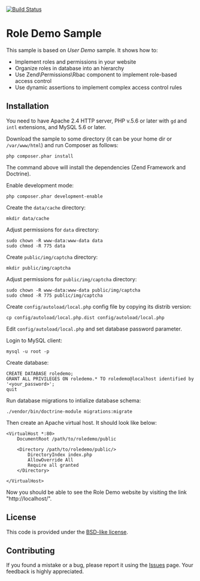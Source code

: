 [![Build Status](https://travis-ci.org/technoknol/roledemo.svg?branch=master)](https://travis-ci.org/technoknol/roledemo)

Role Demo Sample
==================================================

This sample is based on *User Demo* sample. It shows how to:

 * Implement roles and permissions in your website
 * Organize roles in database into an hierarchy
 * Use Zend\Permissions\Rbac component to implement role-based access control
 * Use dynamic assertions to implement complex access control rules

## Installation

You need to have Apache 2.4 HTTP server, PHP v.5.6 or later with `gd` and `intl` extensions, and MySQL 5.6 or later.

Download the sample to some directory (it can be your home dir or `/var/www/html`) and run Composer as follows:

```
php composer.phar install
```

The command above will install the dependencies (Zend Framework and Doctrine).

Enable development mode:

```
php composer.phar development-enable
```

Create the `data/cache` directory:

```
mkdir data/cache
```

Adjust permissions for `data` directory:

```
sudo chown -R www-data:www-data data
sudo chmod -R 775 data
```

Create `public/img/captcha` directory:

```
mkdir public/img/captcha
```

Adjust permissions for `public/img/captcha` directory:

```
sudo chown -R www-data:www-data public/img/captcha
sudo chmod -R 775 public/img/captcha 
```

Create `config/autoload/local.php` config file by copying its distrib version:

```
cp config/autoload/local.php.dist config/autoload/local.php
```

Edit `config/autoload/local.php` and set database password parameter.

Login to MySQL client:

```
mysql -u root -p
```

Create database:

```
CREATE DATABASE roledemo;
GRANT ALL PRIVILEGES ON roledemo.* TO roledemo@localhost identified by '<your_password>';
quit
```

Run database migrations to intialize database schema:

```
./vendor/bin/doctrine-module migrations:migrate
```

Then create an Apache virtual host. It should look like below:

```
<VirtualHost *:80>
    DocumentRoot /path/to/roledemo/public
    
    <Directory /path/to/roledemo/public/>
        DirectoryIndex index.php
        AllowOverride All
        Require all granted
    </Directory>

</VirtualHost>
```

Now you should be able to see the Role Demo website by visiting the link "http://localhost/". 
 
## License

This code is provided under the [BSD-like license](https://en.wikipedia.org/wiki/BSD_licenses). 

## Contributing

If you found a mistake or a bug, please report it using the [Issues](https://github.com/olegkrivtsov/using-zf3-book-samples/issues) page. 
Your feedback is highly appreciated.
